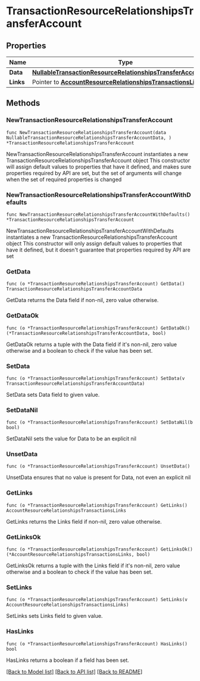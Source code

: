 # TransactionResourceRelationshipsTransferAccount

## Properties

Name | Type | Description | Notes
------------ | ------------- | ------------- | -------------
**Data** | [**NullableTransactionResourceRelationshipsTransferAccountData**](TransactionResourceRelationshipsTransferAccountData.md) |  | 
**Links** | Pointer to [**AccountResourceRelationshipsTransactionsLinks**](AccountResourceRelationshipsTransactionsLinks.md) |  | [optional] 

## Methods

### NewTransactionResourceRelationshipsTransferAccount

`func NewTransactionResourceRelationshipsTransferAccount(data NullableTransactionResourceRelationshipsTransferAccountData, ) *TransactionResourceRelationshipsTransferAccount`

NewTransactionResourceRelationshipsTransferAccount instantiates a new TransactionResourceRelationshipsTransferAccount object
This constructor will assign default values to properties that have it defined,
and makes sure properties required by API are set, but the set of arguments
will change when the set of required properties is changed

### NewTransactionResourceRelationshipsTransferAccountWithDefaults

`func NewTransactionResourceRelationshipsTransferAccountWithDefaults() *TransactionResourceRelationshipsTransferAccount`

NewTransactionResourceRelationshipsTransferAccountWithDefaults instantiates a new TransactionResourceRelationshipsTransferAccount object
This constructor will only assign default values to properties that have it defined,
but it doesn't guarantee that properties required by API are set

### GetData

`func (o *TransactionResourceRelationshipsTransferAccount) GetData() TransactionResourceRelationshipsTransferAccountData`

GetData returns the Data field if non-nil, zero value otherwise.

### GetDataOk

`func (o *TransactionResourceRelationshipsTransferAccount) GetDataOk() (*TransactionResourceRelationshipsTransferAccountData, bool)`

GetDataOk returns a tuple with the Data field if it's non-nil, zero value otherwise
and a boolean to check if the value has been set.

### SetData

`func (o *TransactionResourceRelationshipsTransferAccount) SetData(v TransactionResourceRelationshipsTransferAccountData)`

SetData sets Data field to given value.


### SetDataNil

`func (o *TransactionResourceRelationshipsTransferAccount) SetDataNil(b bool)`

 SetDataNil sets the value for Data to be an explicit nil

### UnsetData
`func (o *TransactionResourceRelationshipsTransferAccount) UnsetData()`

UnsetData ensures that no value is present for Data, not even an explicit nil
### GetLinks

`func (o *TransactionResourceRelationshipsTransferAccount) GetLinks() AccountResourceRelationshipsTransactionsLinks`

GetLinks returns the Links field if non-nil, zero value otherwise.

### GetLinksOk

`func (o *TransactionResourceRelationshipsTransferAccount) GetLinksOk() (*AccountResourceRelationshipsTransactionsLinks, bool)`

GetLinksOk returns a tuple with the Links field if it's non-nil, zero value otherwise
and a boolean to check if the value has been set.

### SetLinks

`func (o *TransactionResourceRelationshipsTransferAccount) SetLinks(v AccountResourceRelationshipsTransactionsLinks)`

SetLinks sets Links field to given value.

### HasLinks

`func (o *TransactionResourceRelationshipsTransferAccount) HasLinks() bool`

HasLinks returns a boolean if a field has been set.


[[Back to Model list]](../README.md#documentation-for-models) [[Back to API list]](../README.md#documentation-for-api-endpoints) [[Back to README]](../README.md)


